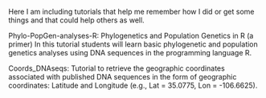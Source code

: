 Here I am including tutorials that help me remember how I did or get some things and that could help others as well.

Phylo-PopGen-analyses-R:
Phylogenetics and Population Genetics in R (a primer) In this tutorial students will learn basic phylogenetic and population genetics analyses using DNA sequences in the programming language R.

Coords_DNAseqs:
Tutorial to retrieve the geographic coordinates associated with published DNA sequences in the form of geographic coordinates: Latitude and Longitude (e.g., Lat = 35.0775, Lon = -106.6625).
